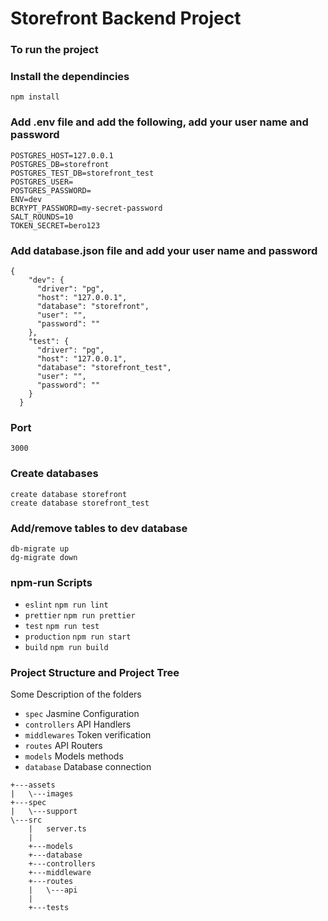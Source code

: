 # Storefront Backend Project
### To run the project

### Install the dependincies
```
npm install
```

### Add .env file and add the following, add your user name and password
```
POSTGRES_HOST=127.0.0.1
POSTGRES_DB=storefront
POSTGRES_TEST_DB=storefront_test
POSTGRES_USER=
POSTGRES_PASSWORD=
ENV=dev
BCRYPT_PASSWORD=my-secret-password
SALT_ROUNDS=10
TOKEN_SECRET=bero123
```

### Add database.json file and add your user name and password
```
{
    "dev": {
      "driver": "pg",
      "host": "127.0.0.1",
      "database": "storefront",
      "user": "",
      "password": ""
    },
    "test": {
      "driver": "pg",
      "host": "127.0.0.1",
      "database": "storefront_test",
      "user": "",
      "password": ""
    }
  }
```

### Port
```
3000
```

### Create databases
```
create database storefront 
create database storefront_test
```

### Add/remove tables to dev database
```
db-migrate up
dg-migrate down
```

### npm-run Scripts

- `eslint` `npm run lint`
- `prettier` `npm run prettier`
- `test` `npm run test`
- `production` `npm run start`
- `build` `npm run build`

### Project Structure and Project Tree

Some Description of the folders
- `spec` Jasmine Configuration
- `controllers` API Handlers
- `middlewares` Token verification
- `routes` API Routers
- `models` Models methods
- `database` Database connection

```
+---assets
|   \---images
+---spec
|   \---support    
\---src
    |   server.ts
    |
    +---models
    +---database
    +---controllers    
    +---middleware
    +---routes
    |   \---api
    |           
    +---tests                
  ```
  
